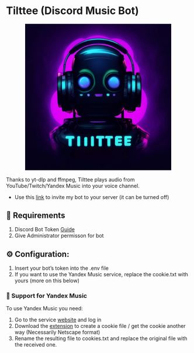 # Tilttee (Discord Music Bot)
<p align="center">
 <img width="400px" src="BotIcon.jpg" alt=""/>
</p>

Thanks to yt-dlp and ffmpeg, Tilttee plays audio from YouTube/Twitch/Yandex Music into your voice channel. 
- Use this [link](https://discord.com/api/oauth2/authorize?client_id=1175331860205805639&permissions=8&scope=bot) to invite my bot to your server (it can be turned off)
## 📝 Requirements
1. Discord Bot Token [Guide](https://discordjs.guide/preparations/setting-up-a-bot-application.html#creating-your-bot) 
2. Give Administrator permisson for bot
## ⚙️ Configuration:
1) Insert your bot’s token into the .env file
2) If you want to use the Yandex Music service, replace the cookie.txt with yours (more on this below)
### 🎵 Support for Yandex Music
To use Yandex Music you need:
1) Go to the service [website](https://music.yandex.ru/home) and log in
2) Download the [extension](https://chromewebstore.google.com/detail/get-cookiestxt-locally/cclelndahbckbenkjhflpdbgdldlbecc?hl=ru&utm_source=ext_sidebar) to create a cookie file / get the cookie another way (Necessarily Netscape format)
3) Rename the resulting file to cookies.txt and replace the original file with the received one.
